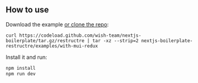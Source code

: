 ## How to use

Download the example [or clone the repo](https://github.com/wish-team/nextjs-boilerplate):

```
curl https://codeload.github.com/wish-team/nextjs-boilerplate/tar.gz/restructre | tar -xz --strip=2 nextjs-boilerplate-restructre/examples/with-mui-redux
```

Install it and run:

```sh
npm install
npm run dev
```

